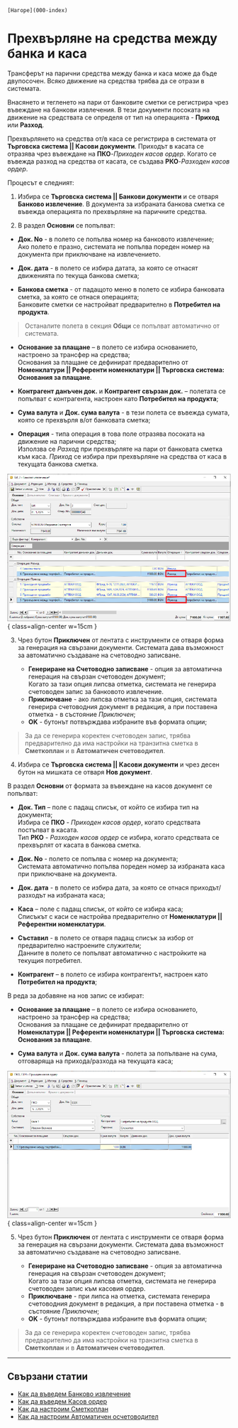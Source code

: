 ```{only} html
[Нагоре](000-index)
```

# Прехвърляне на средства между банка и каса

Трансферът на парични средства между банка и каса може да бъде двупосочен. Всяко движение на средства трябва да се отрази в системата.    

Внасянето и тегленето на пари от банковите сметки се регистрира чрез въвеждане на банкови извлечения. В тези документи посоката на движение на средствата се определя от тип на операцията - **Приход** или **Разход**.  

Прехвърлянето на средства от/в каса се регистрира в системата от **Търговска система || Касови документи**. Приходът в касата се отразява чрез въвеждане на **ПКО**-*Приходен касов ордер*. Когато се въвежда разход на средства от касата, се създава **РКО**-*Разходен касов ордер*.  

Процесът е следният:

1) Избира се **Търговска система || Банкови документи** и се отваря **Банково извлечение**. В документа за избраната банкова сметка се въвежда операцията по прехвърляне на паричните средства.  

2) В раздел **Основни** се попълват:

- **Док. No** - в полето се попълва номер на банковото извлечение;  
Ако полето е празно, системата не попълва пореден номер на документа при приключване на извлечението.  

- **Док. дата** - в полето се избира датата, за която се отнасят движенията по текуща банкова сметка;  

- **Банкова сметка** - от падащото меню в полето се избира банковата сметка, за която се отнася операцията;   
Банковите сметки се настройват предварително в **Потребител на продукта**.  

> Останалите полета в секция **Общи** се попълват автоматично от системата.  

- **Основание за плащане** – в полето се избира основанието, настроено за трансфер на средства;   
Основания за плащане се дефинират предварително от **Номенклатури || Референти номенклатури || Търговска система: Основания за плащане**. 

- **Контрагент данъчен док.** и **Контрагент свързан док.** – полетата се попълват с контрагента, настроен като **Потребител на продукта**;  

- **Сума валута** и **Док. сума валута** - в тези полета се въвежда сумата, която се прехвърля в/от банковата сметка;

- **Операция** - типа операция в това поле отразява посоката на движение на парични средства;  
Използва се *Разход* при прехвърляте на пари от банковата сметка към каса. *Приход* се избира при прехвърляне на средства от каса в текущата банкова сметка.  

![](905-transfer-bank1.png){ class=align-center w=15cm }

3) Чрез бутон **Приключен** от лентата с инструменти се отваря форма за генерация на свързани документи. Системата дава възможност за автоматично създаване на счетоводно записване.  
 
    - **Генериране на Счетоводно записване** - опция за автоматична генерация на свързан счетоводен документ;  
    Когато за тази опция липсва отметка, системата не генерира счетоводен запис за банковото извлечение.  
    - **Приключване** - ако липсва отметка за тази опция, системата генерира счетоводния документ в редакция, а при поставена отметка - в състояние *Приключен*;  
    - **OK** - бутонът потвърждава избраните във формата опции;   

> За да се генерира коректен счетоводен запис, трябва предварително да има настройки на транзитна сметка в **Сметкоплан** и в **Автоматичен счетоводител**.  


4) Избира се **Търговска система || Касови документи** и чрез десен бутон на мишката се отваря **Нов документ**.  

В раздел **Основни** от формата за въвеждане на касов документ се попълват:   

- **Док. Тип** – поле с падащ списък, от който се избира тип на документа;  
Избира се **ПКО** - *Приходен касов ордер*, когато средствата постъпват в касата.  
Тип **РКО** - *Разходен касов ордер* се избира, когато средствата се прехвърлят от касата в банкова сметка.  

- **Док. No** - полето се попълва с номер на документа;  
Системата автоматично попълва пореден номер за избраната каса при приключване на документа.    

- **Док. дата** - в полето се избира дата, за която се отнася приходът/разходът на избраната каса; 

- **Каса** – поле с падащ списък, от който се избира каса;  
Списъкът с каси се настройва предварително от **Номенклатури || Референтни номенклатури**.  

- **Съставил** - в полето се отваря падащ списък за избор от предварително настроените служители;  
Данните в полето се попълват автоматично с настройките на текущия потребител.  

- **Контрагент** – в полето се избира контрагентът, настроен като **Потребител на продукта**;

В реда за добавяне на нов запис се избират:  
    
- **Основание за плащане** – в полето се избира основанието, настроено за трансфер на средства;   
Основания за плащане се дефинират предварително от **Номенклатури || Референти номенклатури || Търговска система: Основания за плащане**. 

- **Сума валута** и **Док. сума валута** - полета за попълване на сума, отговаряща на прихода/разхода на текущата каса;  

![](905-transfer-bank2.png){ class=align-center w=15cm }

5) Чрез бутон **Приключен** от лентата с инструменти се отваря форма за генерация на свързани документи. Системата дава възможност за автоматично създаване на счетоводно записване.  
 
    - **Генериране на Счетоводно записване** - опция за автоматична генерация на свързан счетоводен документ;  
    Когато за тази опция липсва отметка, системата не генерира счетоводен запис към касовия ордер.  
    - **Приключване** - при липса на отметка, системата генерира счетоводния документ в редакция, а при поставена отметка - в състояние *Приключен*;  
    - **OK** - бутонът потвърждава избраните във формата опции;   

> За да се генерира коректен счетоводен запис, трябва предварително да има настройки на транзитна сметка в **Сметкоплан** и в **Автоматичен счетоводител**.  

___  
## Свързани статии

- [Как да въведем Банково извлечение](https://www.unicontsoft.com/cms/node/38)  
- [Как да въведем Касов ордер](https://www.unicontsoft.com/cms/node/57)  
- [Как да настроим Сметкоплан](https://www.unicontsoft.com/cms/node/36)  
- [Как да настроим Автоматичен осчетоводител](https://www.unicontsoft.com/cms/node/257)